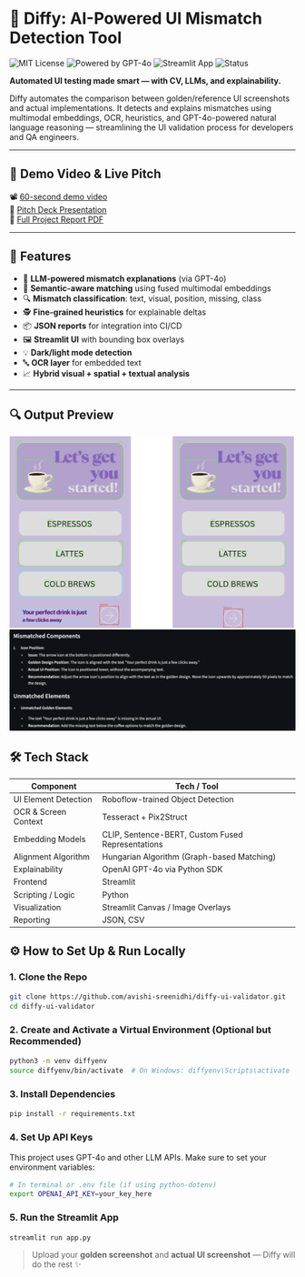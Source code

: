 # 🧠 Diffy: AI-Powered UI Mismatch Detection Tool

![MIT License](https://img.shields.io/badge/license-MIT-green)
![Powered by GPT-4o](https://img.shields.io/badge/powered%20by-GPT--4o-blue)
![Streamlit App](https://img.shields.io/badge/ui-built%20with%20streamlit-orange)
![Status](https://img.shields.io/badge/status-MVP-lightgrey)

**Automated UI testing made smart — with CV, LLMs, and explainability.**

Diffy automates the comparison between golden/reference UI screenshots and actual implementations. It detects and explains mismatches using multimodal embeddings, OCR, heuristics, and GPT-4o-powered natural language reasoning — streamlining the UI validation process for developers and QA engineers.

---

## 🚀 Demo Video & Live Pitch

📽️ [60-second demo video](#)  
🧾 [Pitch Deck Presentation](#)  
📑 [Full Project Report PDF](#)


---

## 🧩 Features

- 🧠 **LLM-powered mismatch explanations** (via GPT-4o)
- 🧾 **Semantic-aware matching** using fused multimodal embeddings
- 🔍 **Mismatch classification**: text, visual, position, missing, class
- 🕵️ **Fine-grained heuristics** for explainable deltas
- 📦 **JSON reports** for integration into CI/CD
- 🖼️ **Streamlit UI** with bounding box overlays
- 💡 **Dark/light mode detection**
- 🔤 **OCR layer** for embedded text
- 📈 **Hybrid visual + spatial + textual analysis**

---

## 🔍 Output Preview
![Mismatch](assets/example.png)
![Mismatch Explanation](assets/LLM_inference.png)

## 🛠️ Tech Stack

| Component            | Tech / Tool                                      |
|----------------------|--------------------------------------------------|
| UI Element Detection | Roboflow-trained Object Detection                |
| OCR & Screen Context | Tesseract + Pix2Struct                           |
| Embedding Models     | CLIP, Sentence-BERT, Custom Fused Representations|
| Alignment Algorithm  | Hungarian Algorithm (Graph-based Matching)       |
| Explainability       | OpenAI GPT-4o via Python SDK                     |
| Frontend             | Streamlit                                        |
| Scripting / Logic    | Python                                           |
| Visualization        | Streamlit Canvas / Image Overlays               |
| Reporting            | JSON, CSV                                        |


## ⚙️ How to Set Up & Run Locally

### 1. Clone the Repo

```bash
git clone https://github.com/avishi-sreenidhi/diffy-ui-validator.git
cd diffy-ui-validator
```

### 2. Create and Activate a Virtual Environment (Optional but Recommended)

```bash
python3 -m venv diffyenv
source diffyenv/bin/activate  # On Windows: diffyenv\Scripts\activate
```

### 3. Install Dependencies

```bash
pip install -r requirements.txt
```

### 4. Set Up API Keys

This project uses GPT-4o and other LLM APIs. Make sure to set your environment variables:

```bash
# In terminal or .env file (if using python-dotenv)
export OPENAI_API_KEY=your_key_here
```

### 5. Run the Streamlit App

```bash
streamlit run app.py
```

> Upload your **golden screenshot** and **actual UI screenshot** — Diffy will do the rest ✨



